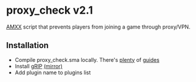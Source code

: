 # proxy_check v2.1
[AMXX](https://www.amxmodx.org/) script that prevents players from joining a game through proxy/VPN.

## Installation
 - Compile proxy_check.sma locally. There's [plenty](https://forums.alliedmods.net/showthread.php?t=130511) of [guides](https://wiki.alliedmods.net/Compiling_Plugins_%28AMX_Mod_X%29)
 - Install [gRIP](https://github.com/In-line/grip/releases) [(mirror)](https://dev-cs.ru/resources/650/)
 - Add plugin name to plugins list